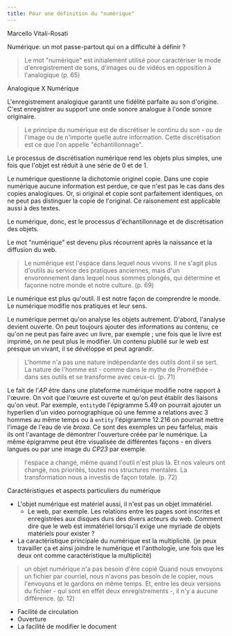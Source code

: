 ```yaml
---
title: Pour une définition du "numérique" 
--- 
```


Marcello Vitali-Rosati 

Numérique: un mot passe-partout qui on a difficulté à définir ? 

> Le mot "numérique" est initialement utilisé pour caractériser le mode d'enregistrement de sons, d'images ou de vidéos en opposition à l'analogique (p. 65)

Analogique X Numérique 

L'enregistrement analogique garantit une fidélité parfaite au son d'origine. C'est enregistrer au support une onde sonore analogue à l'onde sonore originaire. 

> Le principe du numérique est de discrétiser le continu du son - ou de l'image ou de n'importe quelle autre information. Cette discrétisation est ce que l'on appelle "échantillonnage". 

Le processus de discrétisation numérique rend les objets plus simples, une fois que l'objet est réduit à une série de 0 et de 1. 

Le numérique questionne la dichotomie originel copie. Dans une copie numérique aucune information est perdue, ce que n'est pas le cas dans des copies analogiques. Or, si original et copie sont parfaitement identiques, on ne peut pas distinguer la copie de l'original. Ce raisonement est applicable aussi à des textes. 

Le numérique, donc, est le processus d'échantillonnage et de discrétisation des objets. 

Le mot "numérique" est devenu plus récourrent après la naissance et la diffusion du web. 

> Le numérique est l'espace dans lequel nous vivons. Il ne s'agit plus d'outils au service des pratiques anciennes, mais d'un envoronnement dans lequel nous sommes plongés, qui détermine et façonne notre monde et notre culture. (p. 69)

Le numérique est plus qu'outil. Il est notre façon de comprendre le monde. Le numérique modifie nos pratiques et leur sens. 

Le numérique permet qu'on analyse les objets autrement. D'abord, l'analyse devient ouverte. On peut toujours ajouter des informations au contenu, ce qu'on ne peut pas faire avec un livre, par exemple ; une fois que le livre est imprimé, on ne peut plus le modifier. Un contenu plublié sur le web est presque un vivant, il se dévéloppe et peut agrandir. 

> L'homme n'a pas une nature indépendante des outils dont il se sert. La nature de l'homme est - comme dans le mythe de Prométhée - dans ses outils et se transforme avec ceux-ci. (p. 71)

Le fait de l'*AP* être dans une plateforme numérique modifie notre rapport à l'œuvre. On voit que l'œuvre est ouverte et qu'on peut établir des liaisons qu'on veut. Par exemple, `entity`de l'épigramme 5.49 on pourrait ajouter un hyperlien d'un video pornographique où une femme a relations avec 3 hommes au même temps ou à `entity` l'épigramme 12.216 on pourrait mettre l'image de l'eau de vie *broxa*. Ce sont des exemples un peu farfelus, mais ils ont l'avantage de démontrer l'ouverture créée par le numérique. 
La même épigramme peut être visualisée de différentes façons - en divers langues ou par une image du *CP23* par exemple. 

> l'espace a changé, même quand l'outil n'est plus là. Et nos valeurs ont changé, nos priorités, toutes nos structures mentales. La transformation nous a investis de façon totale. (p. 72)

Caractéristiques et aspects particuliers du numérique
- L'objet numérique est matériel aussi, il n'est pas un objet immatériel. 
    - Le web, par exemple. Les relations entre les pages sont inscrites et enregistrées aux disques durs des divers acteurs du web. Comment dire que le web est immatériel lorsqu'il exige une myriade de objets matériels pour exister ? 
- La caractéristique principale du numérique est la multiplicité. (je peux travailler ça et ainsi joindre le numérique et l'anthologie, une fois que les deux ont comme caractéristique la multiplicité)
> un objet numérique n'a pas besoin d'êre copié Quand nous envoyons un fichier par courriel, nous n'avons pas besoin de le copier, nous l'envoyons et le gardons en même temps. Et, entre les deux versions du fichier - qui sont en effet deux enregistrements -, il n'y a aucune différence. (p. 12)
- Facilité de circulation 
- Ouverture 
- La facilité de modifier le document



